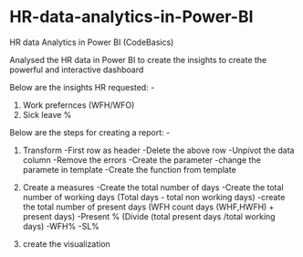 # HR-data-analytics-in-Power-BI
HR data Analytics in Power BI (CodeBasics)

Analysed the HR data in Power BI to create the insights to create the powerful and interactive dashboard

Below are the insights HR requested: -
1. Work prefernces (WFH/WFO)
2. Sick leave %

Below are the steps for creating a report: -
1. Transform
-First  row as header
-Delete the above row
-Unpivot  the data column 
-Remove the errors
-Create the parameter
-change  the paramete in template
-Create the function from template

2. Create a measures
-Create the total number of days
-Create the total number of working days (Total days -  total non working days)
-create the total number of present days  (WFH count days (WHF,HWFH) + present days)
-Present % (Divide (total present days /total working days)
-WFH%
-SL%

3. create the visualization


